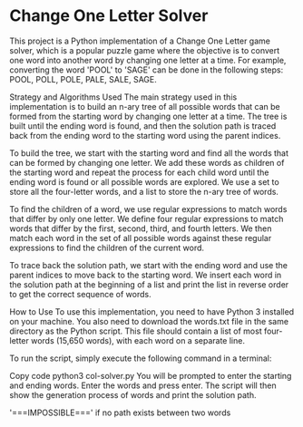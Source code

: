 # Change One Letter Solver
This project is a Python implementation of a Change One Letter game solver, which is a popular puzzle game where the objective is to convert one word into another word by changing one letter at a time. For example, converting the word 'POOL' to 'SAGE' can be done in the following steps: POOL, POLL, POLE, PALE, SALE, SAGE.

Strategy and Algorithms Used
The main strategy used in this implementation is to build an n-ary tree of all possible words that can be formed from the starting word by changing one letter at a time. The tree is built until the ending word is found, and then the solution path is traced back from the ending word to the starting word using the parent indices.

To build the tree, we start with the starting word and find all the words that can be formed by changing one letter. We add these words as children of the starting word and repeat the process for each child word until the ending word is found or all possible words are explored. We use a set to store all the four-letter words, and a list to store the n-ary tree of words.

To find the children of a word, we use regular expressions to match words that differ by only one letter. We define four regular expressions to match words that differ by the first, second, third, and fourth letters. We then match each word in the set of all possible words against these regular expressions to find the children of the current word.

To trace back the solution path, we start with the ending word and use the parent indices to move back to the starting word. We insert each word in the solution path at the beginning of a list and print the list in reverse order to get the correct sequence of words.

How to Use
To use this implementation, you need to have Python 3 installed on your machine. You also need to download the words.txt file in the same directory as the Python script. This file should contain a list of most four-letter words (15,650 words), with each word on a separate line.

To run the script, simply execute the following command in a terminal:

Copy code
python3 col-solver.py
You will be prompted to enter the starting and ending words. Enter the words and press enter. The script will then show the generation process of words and print the solution path.

'===IMPOSSIBLE===' if no path exists between two words
